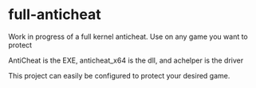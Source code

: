 # full-anticheat
Work in progress of a full kernel anticheat. Use on any game you want to protect

AntiCheat is the EXE, anticheat_x64 is the dll, and achelper is the driver

This project can easily be configured to protect your desired game. 
